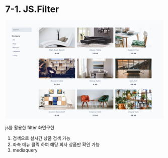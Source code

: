 # 7-1. JS.Filter

![Alt text](image.png)

js를 활용한 filter 화면구현

1. 검색으로 실시간 상품 검색 가능
2. 좌측 메뉴 클릭 하여 해당 회사 상품만 확인 가능
3. mediaquery
